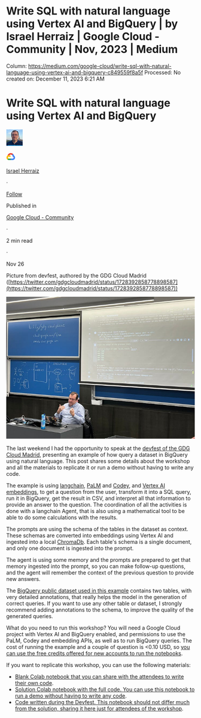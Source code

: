 # Write SQL with natural language using Vertex AI and BigQuery | by Israel Herraiz | Google Cloud - Community | Nov, 2023 | Medium

Column: https://medium.com/google-cloud/write-sql-with-natural-language-using-vertex-ai-and-bigquery-c849559f8a5f
Processed: No
created on: December 11, 2023 6:21 AM

# Write SQL with natural language using Vertex AI and BigQuery

![](Write%20SQL%20with%20natural%20language%20using%20Vertex%20AI%20an%2097d7937b5d874087acb30235fe0a518e/2DMXqCWnuJExXGVov3sZgbQ.png)

![](Write%20SQL%20with%20natural%20language%20using%20Vertex%20AI%20an%2097d7937b5d874087acb30235fe0a518e/1FUjLiCANvATKeaJEeg20Rw.png)

[Israel Herraiz](https://medium.com/@iht?source=post_page-----c849559f8a5f--------------------------------)

·

[Follow](https://medium.com/m/signin?actionUrl=https%3A%2F%2Fmedium.com%2F_%2Fsubscribe%2Fuser%2Fd68053e6f10b&operation=register&redirect=https%3A%2F%2Fmedium.com%2Fgoogle-cloud%2Fwrite-sql-with-natural-language-using-vertex-ai-and-bigquery-c849559f8a5f&user=Israel+Herraiz&userId=d68053e6f10b&source=post_page-d68053e6f10b----c849559f8a5f---------------------post_header-----------)

Published in

[Google Cloud - Community](https://medium.com/google-cloud?source=post_page-----c849559f8a5f--------------------------------)

·

2 min read

·

Nov 26

Picture from devfest, authored by the GDG Cloud Madrid ([https://twitter.com/gdgcloudmadrid/status/1728392858778898587](https://twitter.com/gdgcloudmadrid/status/1728392858778898587))

![](Write%20SQL%20with%20natural%20language%20using%20Vertex%20AI%20an%2097d7937b5d874087acb30235fe0a518e/1sBTdanjhBGJdCJr1TwNVpQ.jpeg)

The last weekend I had the opportunity to speak at the [devfest of the GDG Cloud Madrid](https://gdg.community.dev/events/details/google-gdg-cloud-madrid-presents-devfest-cloud-madrid/), presenting an example of how query a dataset in BigQuery using natural language. This post shares some details about the workshop and all the materials to replicate it or run a demo without having to write any code.

The example is using [langchain](https://github.com/langchain-ai/langchain), [PaLM](https://cloud.google.com/vertex-ai/docs/generative-ai/language-model-overview) and [Codey](https://cloud.google.com/vertex-ai/docs/generative-ai/code/code-models-overview), and [Vertex AI embeddings](https://cloud.google.com/vertex-ai/docs/generative-ai/embeddings/get-text-embeddings), to get a question from the user, transform it into a SQL query, run it in BigQuery, get the result in CSV, and interpret all that information to provide an answer to the question. The coordination of all the activities is done with a langchain Agent, that is also using a mathematical tool to be able to do some calculations with the results.

The prompts are using the schema of the tables in the dataset as context. These schemas are converted into embeddings using Vertex AI and ingested into a local [ChromaDb](https://github.com/chroma-core/chroma). Each table's schema is a single document, and only one document is ingested into the prompt.

The agent is using some memory and the prompts are prepared to get that memory ingested into the prompt, so you can make follow-up questions, and the agent will remember the context of the previous question to provide new answers.

The [BigQuery public dataset used in this example](https://console.cloud.google.com/marketplace/product/noaa-public/tsunamis) contains two tables, with very detailed annotations, that really helps the model in the generation of correct queries. If you want to use any other table or dataset, I strongly recommend adding annotations to the schema, to improve the quality of the generated queries.

What do you need to run this workshop? You will need a Google Cloud project with Vertex AI and BigQuery enabled, and permissions to use the PaLM, Codey and embedding APIs, as well as to run BigQuery queries. The cost of running the example and a couple of question is <0.10 USD, so [you can use the free credits offered for new accounts to run the notebooks](https://cloud.google.com/free).

If you want to replicate this workshop, you can use the following materials:

- [Blank Colab notebook that you can share with the attendees to write their own code](https://colab.research.google.com/drive/19G4KmuVSiVxajzoQWhcHW5HAJga_emFZ?usp=sharing).
- [Solution Colab notebook with the full code. You can use this notebook to run a demo without having to write any code](https://colab.research.google.com/drive/1vL8QYCj42uQrMRkCbCvGOemQgmcnygqj?usp=sharing).
- [Code written during the Devfest. This notebook should not differ much from the solution, sharing it here just for attendees of the workshop](https://colab.research.google.com/drive/12MPzLJotIJANgZ7pklfGpMhGDitWjU4Y?usp=sharing).
